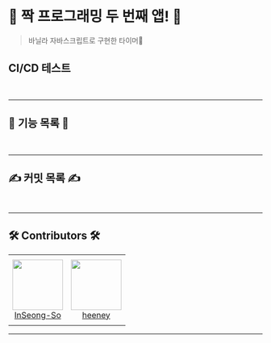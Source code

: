 # 👋 짝 프로그래밍 두 번째 앱! 👋
> 바닐라 자바스크립트로 구현한 타이머🤩

## CI/CD 테스트

<br>
<hr>

## 📜 기능 목록 📜

<br>
<hr>

## ✍️ 커밋 목록 ✍️

<br>
<hr>

## 🛠 Contributors 🛠

<table>
  <tr height="140px">
    <td align="center">
      <a href="https://github.com/InSeong-So"><img height="100px" width="100px" src="https://avatars.githubusercontent.com/u/18283006?v=4"/></a>
      <br />
      <a href="https://github.com/InSeong-So">InSeong-So</a>
    </td>
    <td align="center">
      <a href="https://github.com/programmer-heeney"><img height="100px" width="100px" src="https://avatars.githubusercontent.com/u/66028045?v=4"/></a>
      <br />
      <a href="https://github.com/programmer-heeney">heeney</a>
    </td>
  </tr>
</table>

<hr>
